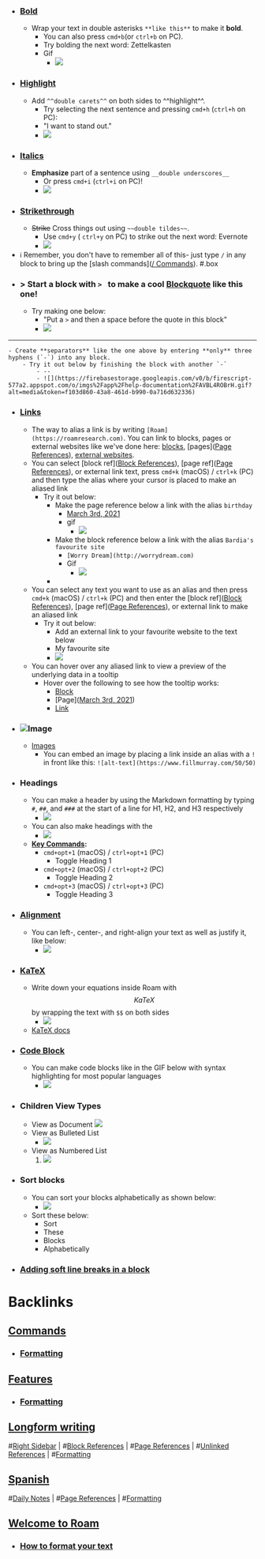- ### [Bold](<Bold.md>)
    - Wrap your text in double asterisks `**like this**` to make it **bold**.
        - You can also press `cmd+b`(or `ctrl+b` on PC).
        - Try bolding the next word: Zettelkasten
        - Gif
            - ![](https://firebasestorage.googleapis.com/v0/b/firescript-577a2.appspot.com/o/imgs%2Fapp%2Fhelp-documentation%2FblemH0R1CF.gif?alt=media&token=40b1aef8-c710-4ce4-8224-4983fa8532f9)
- ### [Highlight](<Highlight.md>)
    - Add `^^double carets^^` on both sides to ^^highlight^^.
        - Try selecting the next sentence and pressing `cmd+h` (`ctrl+h` on PC):
        - "I want to stand out."
        - ![](https://firebasestorage.googleapis.com/v0/b/firescript-577a2.appspot.com/o/imgs%2Fapp%2Fhelp-documentation%2F5pn17Ka0F5.gif?alt=media&token=be484745-49fd-4263-8aa8-825ba4f715d3)
- ### [Italics](<Italics.md>)
    - __Emphasize__ part of a sentence using `__double underscores__` 
        - Or press `cmd+i` (`ctrl+i` on PC)!
        - ![](https://firebasestorage.googleapis.com/v0/b/firescript-577a2.appspot.com/o/imgs%2Fapp%2Fhelp-documentation%2F0Pp6XGr_7T.gif?alt=media&token=273e6271-212b-4517-ab45-8cb88f6614a9)
- ### [Strikethrough](<Strikethrough.md>)
    - ~~Strike~~ Cross things out using `~~double tildes~~`.
        - Use `cmd+y` ( `ctrl+y` on PC) to strike out the next word: Evernote
        - ![](https://firebasestorage.googleapis.com/v0/b/firescript-577a2.appspot.com/o/imgs%2Fapp%2Fhelp-documentation%2FlGhHJyz0-r.gif?alt=media&token=6c1bfdf0-8515-4390-8f7d-73abb19952a7)
- ℹ️ Remember, you don't have to remember all of this- just type `/` in any block to bring up the [slash commands]([/ Commands](</ Commands.md>)). #.box
- ### > Start a block with `> ` to make a cool [Blockquote](<Blockquote.md>) like this one!
    - Try making one below:
        - "Put a `>` and then a space before the quote in this block"
        - ![](https://firebasestorage.googleapis.com/v0/b/firescript-577a2.appspot.com/o/imgs%2Fapp%2Fhelp-documentation%2FT66BKSpl44.gif?alt=media&token=8eebc47a-6a6a-4760-b29f-46635024f8a3)
- ---
    - Create **separators** like the one above by entering **only** three hyphens (`-`) into any block.
        - Try it out below by finishing the block with another `-`
            - --
            - ![](https://firebasestorage.googleapis.com/v0/b/firescript-577a2.appspot.com/o/imgs%2Fapp%2Fhelp-documentation%2FAVBL4ROBrH.gif?alt=media&token=f103d860-43a8-461d-b990-0a716d632336)
- ### [Links](((_ewV1sk1N)))
    - The way to alias a link is by writing `[Roam](https://roamresearch.com)`. You can link to blocks, pages or external websites like we've done here: [blocks](((M5invB9KO))), [pages]([Page References](<Page References.md>)), [external websites](http://roamresearch.com).
    - You can select [block ref]([Block References](<Block References.md>)), [page ref]([Page References](<Page References.md>)), or external link text, press `cmd+k` (macOS) / `ctrl+k` (PC) and then type the alias where your cursor is placed to make an aliased link
        - Try it out below:
            - Make the page reference below a link with the alias `birthday`
                - [March 3rd, 2021](<March 3rd, 2021.md>)
                - gif
                    - ![](https://firebasestorage.googleapis.com/v0/b/firescript-577a2.appspot.com/o/imgs%2Fapp%2Fhelp-documentation%2FqUPh6Y7f1T.gif?alt=media&token=6f1adac0-d512-44e8-b7b3-99b7d4469cef)
            - Make the block reference below a link with the alias `Bardia's favourite site`
                - `[Worry Dream](http://worrydream.com)`
                - Gif
                    - ![](https://firebasestorage.googleapis.com/v0/b/firescript-577a2.appspot.com/o/imgs%2Fapp%2Fhelp-documentation%2Fvw3KuvZXXo.gif?alt=media&token=f1cadf64-ee14-41aa-831a-870c3ce60be5)
            - 
    - You can select any text you want to use as an alias and then press `cmd+k` (macOS) / `ctrl+k` (PC) and then enter the [block ref]([Block References](<Block References.md>)), [page ref]([Page References](<Page References.md>)), or external link to make an aliased link
        - Try it out below:
            - Add an external link to your favourite website to the text below
            - My favourite site
            - ![](https://firebasestorage.googleapis.com/v0/b/firescript-577a2.appspot.com/o/imgs%2Fapp%2Fhelp-documentation%2FeWeH-OEKYJ.gif?alt=media&token=19edc36a-6446-4eaf-b4c9-1db069a6b35d)
    - You can hover over any aliased link to view a preview of the underlying data in a tooltip
        - Hover over the following to see how the tooltip works:
            - [Block](((pMbh5HGCG)))
            - [Page]([March 3rd, 2021](<March 3rd, 2021.md>))
            - [Link](https://maggieappleton.com)
- ### ![Image](https://www.fillmurray.com/75/75)
    - [Images](<Images.md>)
        - You can embed an image by placing a link inside an alias with a `!` in front like this:
`![alt-text](https://www.fillmurray.com/50/50)`
- ### Headings
    - You can make a header by using the Markdown formatting by typing `#`, `##`, and `###` at the start of a line for H1, H2, and H3 respectively
        - ![](https://firebasestorage.googleapis.com/v0/b/firescript-577a2.appspot.com/o/imgs%2Fapp%2Fhelp-documentation%2FCzCS7AMEXp.gif?alt=media&token=e2888dab-0ed6-4625-9e83-c432df314846)
    - You can also make headings with the 
        - ![](https://firebasestorage.googleapis.com/v0/b/firescript-577a2.appspot.com/o/imgs%2Fapp%2Fhelp-documentation%2F0O9MDlWQAX.gif?alt=media&token=029598e0-3d9d-462f-b37c-a7af7d0614d4)
    - **[Key Commands](<Key Commands.md>):**
        - `cmd+opt+1` (macOS) / `ctrl+opt+1` (PC)
            - Toggle Heading 1
        - `cmd+opt+2` (macOS) / `ctrl+opt+2` (PC)
            - Toggle Heading 2
        - `cmd+opt+3` (macOS) / `ctrl+opt+3` (PC)
            - Toggle Heading 3
- ### [Alignment](<Alignment.md>)
    - You can left-, center-, and right-align your text as well as justify it, like below:
        - ![](https://firebasestorage.googleapis.com/v0/b/firescript-577a2.appspot.com/o/imgs%2Fapp%2Fhelp-documentation%2F4bA2Dl8Y1I.gif?alt=media&token=ca0398c9-1ea8-46d5-af73-684e5f8ee0b2)
- ### [KaTeX](<KaTeX.md>) 
    - Write down your equations inside Roam with $$KaTeX$$ by wrapping the text with `$$` on both sides
        - ![](https://firebasestorage.googleapis.com/v0/b/firescript-577a2.appspot.com/o/imgs%2Fapp%2Fhelp-documentation%2F--4QGUhNEL.gif?alt=media&token=daae2b14-d064-46ef-b265-994323813f55)
    - [KaTeX docs](https://katex.org/)
- ### [Code Block](<Code Block.md>)
    - You can make code blocks like in the GIF below with syntax highlighting for most popular languages
        - ![](https://firebasestorage.googleapis.com/v0/b/firescript-577a2.appspot.com/o/imgs%2Fapp%2Fhelp-documentation%2F2_7NNEPN4h.gif?alt=media&token=0ac7f372-49f6-4316-b99c-598b906817c4)
- ### Children View Types
    - View as Document
        ![](https://firebasestorage.googleapis.com/v0/b/firescript-577a2.appspot.com/o/imgs%2Fapp%2Fhelp-documentation%2F_lZ2LwEBLC.gif?alt=media&token=141f2b67-1ddd-49df-88d6-81902365d91c)
    - View as Bulleted List
        - ![](https://firebasestorage.googleapis.com/v0/b/firescript-577a2.appspot.com/o/imgs%2Fapp%2Fhelp-documentation%2FDIsidRZlD3.gif?alt=media&token=2da76610-b355-44e8-abfa-e02c57483d13)
    - View as Numbered List
        1. ![](https://firebasestorage.googleapis.com/v0/b/firescript-577a2.appspot.com/o/imgs%2Fapp%2Fhelp-documentation%2FGXRYK9j3uM.gif?alt=media&token=14834cca-00f9-47a0-b31a-42b8abd23575)
- ### Sort blocks
    - You can sort your blocks alphabetically as shown below:
        - ![](https://firebasestorage.googleapis.com/v0/b/firescript-577a2.appspot.com/o/imgs%2Fapp%2Fhelp-documentation%2FHdhv9HCiht.gif?alt=media&token=1a3933ca-b79b-4ab3-baee-b084ef0014cc)
    - Sort these below:
        - Sort
        - These
        - Blocks
        - Alphabetically
- ### [Adding soft line breaks in a block](<Adding soft line breaks in a block.md>)

# Backlinks
## [ Commands](< Commands.md>)
- ### [Formatting]([Formatting](<Formatting.md>))

## [Features](<Features.md>)
- ### [Formatting]([Formatting](<Formatting.md>))

## [Longform writing](<Longform writing.md>)
#[Right Sidebar](<Right Sidebar.md>) | #[Block References](<Block References.md>) | #[Page References](<Page References.md>) | #[Unlinked References](<Unlinked References.md>) | #[Formatting](<Formatting.md>)

## [Spanish](<Spanish.md>)
#[Daily Notes](<Daily Notes.md>) | #[Page References](<Page References.md>) | #[Formatting](<Formatting.md>)

## [Welcome to Roam](<Welcome to Roam.md>)
- ### [How to format your text]([Formatting](<Formatting.md>))

